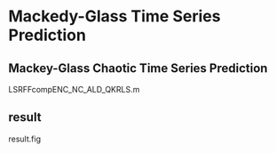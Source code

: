 # Mackedy-Glass Time Series Prediction
## Mackey-Glass Chaotic Time Series Prediction
LSRFFcompENC_NC_ALD_QKRLS.m
## result
result.fig
